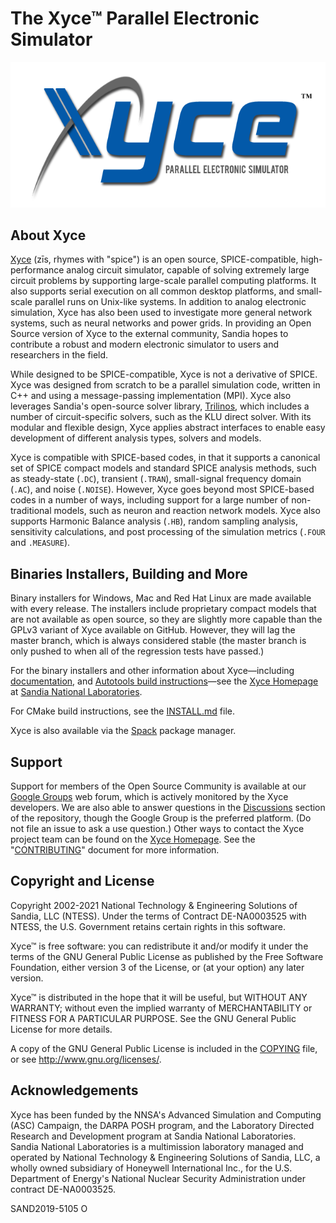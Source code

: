 # The Xyce&trade; Parallel Electronic Simulator

[![Xyce](doc/Common_Guide_Files/xyce_flat_white.png)](https://xyce.sandia.gov)

## About Xyce

[Xyce](https://xyce.sandia.gov) (z&#x012B;s, rhymes with "spice") is an open
source, SPICE-compatible, high-performance analog circuit simulator, capable of
solving extremely large circuit problems by supporting large-scale parallel
computing platforms. It also supports serial execution on all common desktop
platforms, and small-scale parallel runs on Unix-like systems. In addition to
analog electronic simulation, Xyce has also been used to investigate more
general network systems, such as neural networks and power grids. In providing
an Open Source version of Xyce to the external community, Sandia hopes to
contribute a robust and modern electronic simulator to users and researchers in
the field.

While designed to be SPICE-compatible, Xyce is not a derivative of SPICE. Xyce
was designed from scratch to be a parallel simulation code, written in C++ and
using a message-passing implementation (MPI). Xyce also leverages Sandia's
open-source solver library, [Trilinos](https://github.com/trilinos/Trilinos),
which includes a number of circuit-specific solvers, such as the KLU direct
solver. With its modular and flexible design, Xyce applies abstract interfaces
to enable easy development of different analysis types, solvers and models.

Xyce is compatible with SPICE-based codes, in that it supports a canonical set
of SPICE compact models and standard SPICE analysis methods, such as
steady-state (`.DC`), transient (`.TRAN`), small-signal frequency domain
(`.AC`), and noise (`.NOISE`). However, Xyce goes beyond most SPICE-based codes
in a number of ways, including support for a large number of non-traditional
models, such as neuron and reaction network models. Xyce also supports Harmonic
Balance analysis (`.HB`), random sampling analysis, sensitivity calculations,
and post processing of the simulation metrics (`.FOUR` and `.MEASURE`).

## Binaries Installers, Building and More

Binary installers for Windows, Mac and Red Hat Linux are made available with
every release. The installers include proprietary compact models that are not
available as open source, so they are slightly more capable than the GPLv3
variant of Xyce available on GitHub. However, they will lag the master branch,
which is always considered stable (the master branch is only pushed to when
all of the regression tests have passed.)

For the binary installers and other information about Xyce&mdash;including
[documentation](https://xyce.sandia.gov/documentation), and [Autotools build
instructions](https://xyce.sandia.gov/documentation/BuildingGuide.html)&mdash;see
the [Xyce Homepage](https://xyce.sandia.gov) at [Sandia National
Laboratories](https://www.sandia.gov).

For CMake build instructions, see the [INSTALL.md](./INSTALL.md) file.

Xyce is also available via the [Spack](https://spack.io/) package manager.

## Support

Support for members of the Open Source Community is available at our [Google
Groups](https://groups.google.com/forum/#!forum/xyce-users) web forum, which is
actively monitored by the Xyce developers. We are also able to answer questions
in the [Discussions](https://github.com/Xyce/Xyce/discussions) section of the
repository, though the Google Group is the preferred platform. (Do not file an
issue to ask a use question.) Other ways to contact the Xyce project team can
be found on the [Xyce Homepage](https://xyce.sandia.gov/contact_us.html). See
the "[CONTRIBUTING](./CONTRIBUTING.md)" document for more information.

## Copyright and License

Copyright 2002-2021 National Technology & Engineering Solutions of Sandia, LLC
(NTESS). Under the terms of Contract DE-NA0003525 with NTESS, the U.S.
Government retains certain rights in this software.

Xyce&trade; is free software: you can redistribute it and/or modify it under
the terms of the GNU General Public License as published by the Free Software
Foundation, either version 3 of the License, or (at your option) any later
version.

Xyce&trade; is distributed in the hope that it will be useful, but WITHOUT ANY
WARRANTY; without even the implied warranty of MERCHANTABILITY or FITNESS FOR A
PARTICULAR PURPOSE.  See the GNU General Public License for more details.

A copy of the GNU General Public License is included in the
[COPYING](./COPYING) file, or see <http://www.gnu.org/licenses/>.

## Acknowledgements

Xyce has been funded by the NNSA's Advanced Simulation and Computing (ASC)
Campaign, the DARPA POSH program, and the Laboratory Directed Research and
Development program at Sandia National Laboratories. Sandia National
Laboratories is a multimission laboratory managed and operated by National
Technology & Engineering Solutions of Sandia, LLC, a wholly owned subsidiary of
Honeywell International Inc., for the U.S. Department of Energy's National
Nuclear Security Administration under contract DE-NA0003525.

SAND2019-5105 O

